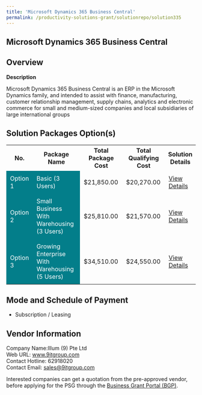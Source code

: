 ```yaml
---
title: 'Microsoft Dynamics 365 Business Central'
permalink: /productivity-solutions-grant/solutionrepo/solution335
---
```


## Microsoft Dynamics 365 Business Central

## Overview

**Description**

Microsoft Dynamics 365 Business Central is an ERP in the Microsoft Dynamics family, and intended to assist with finance, manufacturing, customer relationship management, supply chains, analytics and electronic commerce for small and medium-sized companies and local subsidiaries of large international groups

## Solution Packages Option(s)

<table>
<tr>
<th><b>No.</b></th>
<th><b>Package Name</b></th>
<th><b>Total Package Cost</b></th>
<th><b>Total Qualifying Cost</b></th>
<th><b>Solution Details</b></th>
</tr>
<tr>
<td style='padding: 10px; background-color: #037E8A; color: #FFFFFF;'>Option 1</td>
<td style='padding: 10px; background-color: #037E8A; color: #FFFFFF;'>Basic (3 Users)</td>
<td style='padding: 10px;'>$21,850.00</td>
<td style='padding: 10px;'>$20,270.00</td>
<td style='padding: 10px;'><a href='/images/psg/illum_20220409_Desensitised_Annex_3_Part_1.pdf' target='_blank'>View Details</a></td>
</tr>
<tr>
<td style='padding: 10px; background-color: #037E8A; color: #FFFFFF;'>Option 2</td>
<td style='padding: 10px; background-color: #037E8A; color: #FFFFFF;'>Small Business With Warehousing (3 Users)</td>
<td style='padding: 10px;'>$25,810.00</td>
<td style='padding: 10px;'>$21,570.00</td>
<td style='padding: 10px;'><a href='/images/psg/illum_20220409_Desensitised_Annex_3_Part_2.pdf' target='_blank'>View Details</a></td>
</tr>
<tr>
<td style='padding: 10px; background-color: #037E8A; color: #FFFFFF;'>Option 3</td>
<td style='padding: 10px; background-color: #037E8A; color: #FFFFFF;'>Growing Enterprise With Warehousing (5 Users)</td>
<td style='padding: 10px;'>$34,510.00</td>
<td style='padding: 10px;'>$24,550.00</td>
<td style='padding: 10px;'><a href='/images/psg/illum_20220409_Desensitised_Annex_3_Part_3.pdf' target='_blank'>View Details</a></td>
</tr>
</table>

## Mode and Schedule of Payment

 - Subscription / Leasing

## Vendor Information

 Company Name:Illum (9) Pte Ltd<br>Web URL: www.9itgroup.com <br>Contact Hotline: 62918020 <br>Contact Email: sales@9itgroup.com 

Interested companies can get a quotation from the pre-approved vendor, before applying for the PSG through the <a href='https://www.businessgrants.gov.sg/' target='_blank' rel='noopener'>Business Grant Portal (BGP)</a>.

<script src="/jquery/resize-tables.js"></script>
